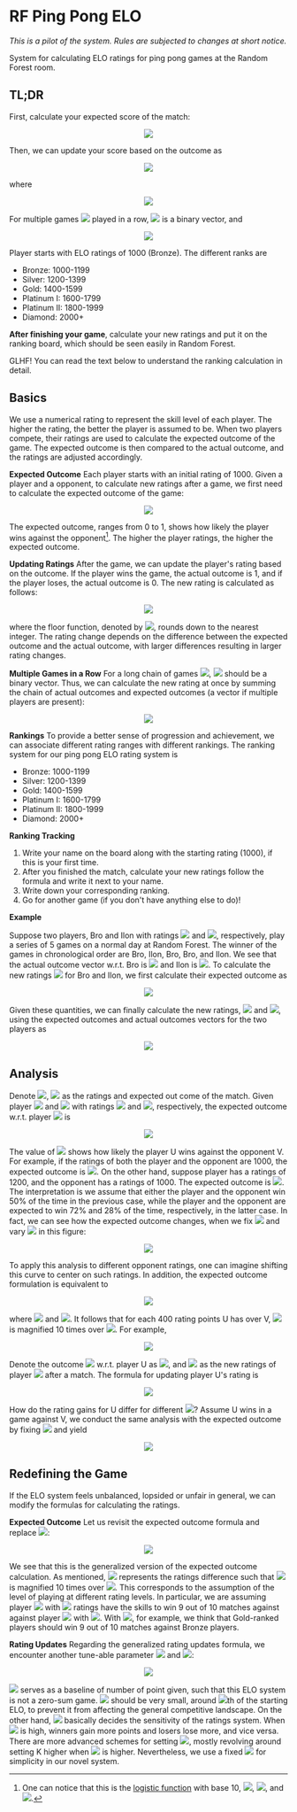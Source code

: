 #  RF Ping Pong ELO
  
  
*This is a pilot of the system. Rules are subjected to changes at short notice.*
  
System for calculating ELO ratings for ping pong games at the Random Forest room.
  
##  TL;DR
  
  
First, calculate your expected score of the match:
  
<p align="center"><img src="https://latex.codecogs.com/gif.latex?&#x5C;text{expected&#x5C;_outcome}%20=%20&#x5C;frac{1}{1%20+%2010^{(&#x5C;text{opponent&#x5C;_rating}%20-%20&#x5C;text{your&#x5C;_rating})%20&#x2F;%20400}}"/></p>  
  
  
Then, we can update your score based on the outcome as
<p align="center"><img src="https://latex.codecogs.com/gif.latex?&#x5C;text{new&#x5C;_rating}%20&#x5C;&#x5C;=%20&#x5C;lfloor&#x5C;text{old&#x5C;_rating}%20+%205%20&#x5C;times%20&#x5C;text{actual&#x5C;_outcome}%20+%2064%20&#x5C;times%20(&#x5C;text{actual&#x5C;_outcome}%20-%20&#x5C;text{expected&#x5C;_outcome})&#x5C;rfloor,"/></p>  
  
  
where
  
<p align="center"><img src="https://latex.codecogs.com/gif.latex?&#x5C;text{actual&#x5C;_score}%20=%20&#x5C;begin{cases}%20%201%20&amp;%20&#x5C;text{if%20you%20win,}%20&#x5C;&#x5C;%20%200%20&amp;%20&#x5C;text{if%20you%20lose.}&#x5C;end{cases}"/></p>  
  
  
For multiple games <img src="https://latex.codecogs.com/gif.latex?i"/> played in a row, <img src="https://latex.codecogs.com/gif.latex?&#x5C;text{actual&#x5C;_outcome}"/> is a binary vector, and
  
<p align="center"><img src="https://latex.codecogs.com/gif.latex?&#x5C;text{new&#x5C;_rating}%20=%20&#x5C;lfloor&#x5C;text{old&#x5C;_rating}%20+%20&#x5C;sum_i%205&#x5C;times%20&#x5C;text{actual&#x5C;_outcome}_i%20&#x5C;&#x5C;+%2064%20&#x5C;times%20(&#x5C;sum_i&#x5C;text{actual&#x5C;_outcome}_i%20-%20&#x5C;sum_i&#x5C;text{expected&#x5C;_outcome}_i)&#x5C;rfloor,"/></p>  
  
  
Player starts with ELO ratings of 1000 (Bronze). The different ranks are
  
- Bronze: 1000-1199
- Silver: 1200-1399
- Gold: 1400-1599
- Platinum I: 1600-1799
- Platinum II: 1800-1999
- Diamond: 2000+
  
**After finishing your game**, calculate your new ratings and put it on the ranking board, which should be seen easily in Random Forest.
  
GLHF! You can read the text below to understand the ranking calculation in detail.
  
##  Basics
  
  
We use a numerical rating to represent the skill level of each player. The higher the rating, the better the player is assumed to be. When two players compete, their ratings are used to calculate the expected outcome of the game. The expected outcome is then compared to the actual outcome, and the ratings are adjusted accordingly.
  
**Expected Outcome**
Each player starts with an initial rating of 1000. Given a player and a opponent, to calculate new ratings after a game, we first need to calculate the expected outcome of the game:
  
<p align="center"><img src="https://latex.codecogs.com/gif.latex?&#x5C;text{expected&#x5C;_outcome}%20=%20&#x5C;frac{1}{1%20+%2010^{(&#x5C;text{opponent&#x5C;_rating}%20-%20&#x5C;text{player&#x5C;_rating})%20&#x2F;%20400}}"/></p>  
  
  
The expected outcome, ranges from 0 to 1, shows how likely the player wins against the opponent[^1]. The higher the player ratings, the higher the expected outcome.
  
**Updating Ratings**
After the game, we can update the player's rating based on the outcome. If the player wins the game, the actual outcome is 1, and if the player loses, the actual outcome is 0. The new rating is calculated as follows:
  
<p align="center"><img src="https://latex.codecogs.com/gif.latex?&#x5C;text{new&#x5C;_rating}%20&#x5C;&#x5C;=%20&#x5C;lfloor&#x5C;text{old&#x5C;_rating}%20+%205%20&#x5C;times%20&#x5C;text{actual&#x5C;_outcome}%20%20+%2064%20&#x5C;times%20(&#x5C;text{actual&#x5C;_outcome}%20-%20&#x5C;text{expected&#x5C;_outcome})&#x5C;rfloor,"/></p>  
  
  
where the floor function, denoted by <img src="https://latex.codecogs.com/gif.latex?&#x5C;lfloor%20x%20&#x5C;rfloor"/>, rounds down to the nearest integer. The rating change depends on the difference between the expected outcome and the actual outcome, with larger differences resulting in larger rating changes.
  
**Multiple Games in a Row**
For a long chain of games <img src="https://latex.codecogs.com/gif.latex?i"/>, <img src="https://latex.codecogs.com/gif.latex?&#x5C;text{actual&#x5C;_outcome}"/> should be a binary vector. Thus, we can calculate the new rating at once by summing the chain of actual outcomes and expected outcomes (a vector if multiple players are present):
  
<p align="center"><img src="https://latex.codecogs.com/gif.latex?&#x5C;text{new&#x5C;_rating}%20=%20&#x5C;lfloor&#x5C;text{old&#x5C;_rating}%20+%20&#x5C;sum_i%205&#x5C;times%20&#x5C;text{actual&#x5C;_outcome}_i%20&#x5C;&#x5C;+%2064%20&#x5C;times%20(&#x5C;sum_i&#x5C;text{actual&#x5C;_outcome}_i%20-%20&#x5C;sum_i&#x5C;text{expected&#x5C;_outcome}_i)&#x5C;rfloor,"/></p>  
  
  
**Rankings**
To provide a better sense of progression and achievement, we can associate different rating ranges with different rankings. The ranking system for our ping pong ELO rating system is
  
- Bronze: 1000-1199
- Silver: 1200-1399
- Gold: 1400-1599
- Platinum I: 1600-1799
- Platinum II: 1800-1999
- Diamond: 2000+
  
**Ranking Tracking**
  
1. Write your name on the board along with the starting rating (1000), if this is your first time.
2. After you finished the match, calculate your new ratings follow the formula and write it next to your name.
3. Write down your corresponding ranking.
4. Go for another game (if you don't have anything else to do)!
  
**Example**
  
Suppose two players, Bro and Ilon with ratings <img src="https://latex.codecogs.com/gif.latex?1200"/> and <img src="https://latex.codecogs.com/gif.latex?1150"/>, respectively, play a series of 5 games on a normal day at Random Forest. The winner of the games in chronological order are Bro, Ilon, Bro, Bro, and Ilon. We see that the actual outcome vector w.r.t. Bro is <img src="https://latex.codecogs.com/gif.latex?O_{&#x5C;text{Bro}}%20=%20[1,0,1,1,0]"/> and Ilon is <img src="https://latex.codecogs.com/gif.latex?O_{&#x5C;text{Ilon}}%20=%20[0,1,0,0,1]"/>. To calculate the new ratings <img src="https://latex.codecogs.com/gif.latex?R&#x27;_{&#x5C;text{Bro}},%20R&#x27;_{&#x5C;text{Ilon}}"/> for Bro and Ilon, we first calculate their expected outcome as
  
<p align="center"><img src="https://latex.codecogs.com/gif.latex?E_{&#x5C;text{Bro}}%20=%20&#x5C;frac{1}{1%20+%2010^{(1150%20-%201200)&#x2F;400}}%20&#x5C;approx%200.5714,%20&#x5C;&#x5C;E_{&#x5C;text{Ilon}}%20=%20&#x5C;frac{1}{1%20+%2010^{(1200%20-%201150)&#x2F;400}}%20&#x5C;approx%200.4285."/></p>  
  
  
Given these quantities, we can finally calculate the new ratings, <img src="https://latex.codecogs.com/gif.latex?R&#x27;_{&#x5C;text{Bro}}"/> and <img src="https://latex.codecogs.com/gif.latex?R&#x27;_{&#x5C;text{Ilon}}"/>, using the expected outcomes and actual outcomes vectors for the two players as
  
<p align="center"><img src="https://latex.codecogs.com/gif.latex?R&#x27;_{&#x5C;text{Bro}}%20=%201200%20+%205%20&#x5C;times%20(1%20+%200%20+%201%20+%201%20+%200)%20&#x5C;&#x5C;+%2064&#x5C;times%20&#x5C;left((1%20+%200%20+%201%20+%201%20+%200)%20-%205&#x5C;times%200.5714%20&#x5C;right)%20=%201224,&#x5C;&#x5C;R&#x27;_{&#x5C;text{Bro}}%20=%201150%20+%205%20&#x5C;times%20(0%20+%201%20+%200%20+%200%20+%201)%20&#x5C;&#x5C;+%2064&#x5C;times%20&#x5C;left((0%20+%201%20+%200%20+%200%20+%201)%20-%205&#x5C;times%200.4285%20&#x5C;right)%20=%20%201150."/></p>  
  
  
##  Analysis
  
  
Denote <img src="https://latex.codecogs.com/gif.latex?R"/>, <img src="https://latex.codecogs.com/gif.latex?E"/> as the ratings and expected out come of the match. Given player <img src="https://latex.codecogs.com/gif.latex?U"/> and <img src="https://latex.codecogs.com/gif.latex?V"/> with ratings <img src="https://latex.codecogs.com/gif.latex?R_U"/> and <img src="https://latex.codecogs.com/gif.latex?R_V"/>, respectively, the expected outcome w.r.t. player <img src="https://latex.codecogs.com/gif.latex?U"/> is
<p align="center"><img src="https://latex.codecogs.com/gif.latex?E_U%20=%20&#x5C;frac{1}{1%20+%2010^{(R_V%20-%20R_U)&#x2F;400}}."/></p>  
  
  
The value of <img src="https://latex.codecogs.com/gif.latex?E_U%20&#x5C;in%20(0,1)"/> shows how likely the player U wins against the opponent V. For example, if the ratings of both the player and the opponent are 1000, the expected outcome is <img src="https://latex.codecogs.com/gif.latex?0.5"/>. On the other hand, suppose player has a ratings of 1200, and the opponent has a ratings of 1000. The expected outcome is <img src="https://latex.codecogs.com/gif.latex?&#x5C;approx%200.72"/>. The interpretation is we assume that either the player and the opponent win 50% of the time in the previous case, while the player and the opponent are expected to win 72% and 28% of the time, respectively, in the latter case. In fact, we can see how the expected outcome changes, when we fix <img src="https://latex.codecogs.com/gif.latex?&#x5C;R_V%20=%201000"/> and vary <img src="https://latex.codecogs.com/gif.latex?R_U"/> in this figure:
  
<p align="center">
  <img src="assets/elo.png" />
</p>
  
To apply this analysis to different opponent ratings, one can imagine shifting this curve to center on such ratings. In addition, the expected outcome formulation is equivalent to
  
<p align="center"><img src="https://latex.codecogs.com/gif.latex?E_U%20=%20&#x5C;frac{Q_U}{Q_U%20+%20Q_V}"/></p>  
  
  
where <img src="https://latex.codecogs.com/gif.latex?Q_U%20=%2010^{R_U&#x2F;400}"/> and <img src="https://latex.codecogs.com/gif.latex?Q_V%20=%2010^{R_V&#x2F;400}"/>. It follows that for each 400 rating points U has over V, <img src="https://latex.codecogs.com/gif.latex?E_U"/> is magnified 10 times over <img src="https://latex.codecogs.com/gif.latex?E_V"/>. For example,
  
<p align="center"><img src="https://latex.codecogs.com/gif.latex?&#x5C;begin{align*}&amp;R_V%20=%201000,%20R_U%20=%201400%20&#x5C;Rightarrow%20E_U%20=%2010%20&#x5C;times%20E_V%20&#x5C;approx%200.91,%20&#x5C;&#x5C;&amp;R_V%20=%201000,%20R_U%20=%201800%20&#x5C;Rightarrow%20E_U%20=%2010^2%20&#x5C;times%20E_V%20&#x5C;approx%200.99.%20&#x5C;&#x5C;&#x5C;end{align*}"/></p>  
  
  
Denote the outcome <img src="https://latex.codecogs.com/gif.latex?O"/> w.r.t. player U as <img src="https://latex.codecogs.com/gif.latex?O_U"/>, and <img src="https://latex.codecogs.com/gif.latex?R&#x27;_A"/> as the new ratings of player <img src="https://latex.codecogs.com/gif.latex?U"/> after a match. The formula for updating player U's rating is
  
<p align="center"><img src="https://latex.codecogs.com/gif.latex?R&#x27;_U%20=%20R_U%20+%205O_U%20+%2064(O_U%20-%20E_U)"/></p>  
  
  
How do the rating gains for U differ for different <img src="https://latex.codecogs.com/gif.latex?R_U"/>? Assume U wins in a game against V, we conduct the same analysis with the expected outcome by fixing <img src="https://latex.codecogs.com/gif.latex?R_V=1000"/> and yield
  
<p align="center">
  <img src="assets/rating_gain.png" />
</p>
  
##  Redefining the Game
  
  
If the ELO system feels unbalanced, lopsided or unfair in general, we can modify the formulas for calculating the ratings.
  
**Expected Outcome**
Let us revisit the expected outcome formula and replace <img src="https://latex.codecogs.com/gif.latex?S=400"/>:
  
<p align="center"><img src="https://latex.codecogs.com/gif.latex?E_U%20=%20&#x5C;frac{1}{1%20+%2010^{(R_V%20-%20R_U)&#x2F;S}}."/></p>  
  
  
We see that this is the generalized version of the expected outcome calculation. As mentioned, <img src="https://latex.codecogs.com/gif.latex?S"/> represents the ratings difference such that <img src="https://latex.codecogs.com/gif.latex?E_U"/> is magnified 10 times over <img src="https://latex.codecogs.com/gif.latex?E_V"/>. This corresponds to the assumption of the level of playing at different rating levels. In particular, we are assuming player <img src="https://latex.codecogs.com/gif.latex?U"/> with <img src="https://latex.codecogs.com/gif.latex?R_U"/> ratings have the skills to win 9 out of 10 matches against against player <img src="https://latex.codecogs.com/gif.latex?V"/> with <img src="https://latex.codecogs.com/gif.latex?R_U%20-%20S"/>. With <img src="https://latex.codecogs.com/gif.latex?S=500"/>, for example, we think that Gold-ranked players should win 9 out of 10 matches against Bronze players.
  
**Rating Updates**
Regarding the generalized rating updates formula, we encounter another tune-able parameter <img src="https://latex.codecogs.com/gif.latex?K"/> and <img src="https://latex.codecogs.com/gif.latex?B"/>:
  
<p align="center"><img src="https://latex.codecogs.com/gif.latex?R&#x27;_U%20=%20R_U%20+%20B%20+%20K(O_U%20-%20E_U)"/></p>  
  
<img src="https://latex.codecogs.com/gif.latex?B"/> serves as a baseline of number of point given, such that this ELO system is not a zero-sum game. <img src="https://latex.codecogs.com/gif.latex?B"/> should be very small, around <img src="https://latex.codecogs.com/gif.latex?1&#x2F;20"/>th of the starting ELO, to prevent it from affecting the general competitive landscape. On the other hand, <img src="https://latex.codecogs.com/gif.latex?K"/> basically decides the sensitivity of the ratings system. When <img src="https://latex.codecogs.com/gif.latex?K"/> is high, winners gain more points and losers lose more, and vice versa. There are more advanced schemes for setting <img src="https://latex.codecogs.com/gif.latex?K"/>, mostly revolving around setting K higher when <img src="https://latex.codecogs.com/gif.latex?R_U"/> is higher. Nevertheless, we use a fixed <img src="https://latex.codecogs.com/gif.latex?K"/> for simplicity in our novel system.
  
[^1]: One can notice that this is the [logistic function](https://en.wikipedia.org/wiki/Logistic_function ) with base 10, <img src="https://latex.codecogs.com/gif.latex?L=1"/>, <img src="https://latex.codecogs.com/gif.latex?k=1&#x2F;400"/>, and <img src="https://latex.codecogs.com/gif.latex?x_0%20=%20&#x5C;text{opponent&#x5C;_rating}"/>.
  